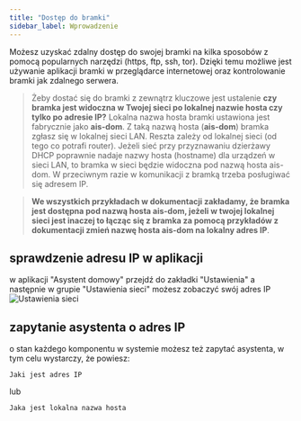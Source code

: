 ```yaml
---
title: "Dostęp do bramki"
sidebar_label: Wprowadzenie
---
```


Możesz uzyskać zdalny dostęp do swojej bramki na kilka sposobów z pomocą popularnych narzędzi (https, ftp, ssh, tor). Dzięki temu możliwe jest używanie aplikacji bramki w przeglądarce internetowej oraz kontrolowanie bramki jak zdalnego serwera.


> Żeby dostać się do bramki z zewnątrz kluczowe jest ustalenie **czy bramka jest widoczna w Twojej sieci po lokalnej nazwie hosta czy tylko po adresie IP?** Lokalna nazwa hosta bramki ustawiona jest fabrycznie jako **ais-dom**. Z taką nazwą  hosta (**ais-dom**) bramka zgłasz się w lokalnej sieci LAN. Reszta zależy od lokalnej sieci (od tego co potrafi router). Jeżeli sieć przy przyznawaniu dzierżawy DHCP poprawnie nadaje nazwy hosta (hostname) dla urządzeń w sieci LAN, to bramka w sieci będzie widoczna pod nazwą hosta ais-dom. W przeciwnym razie w  komunikacji z bramką trzeba posługiwać się adresem IP.

>**We wszystkich przykładach w dokumentacji zakładamy, że bramka jest dostępna pod nazwą hosta ais-dom, jeżeli w twojej lokalnej sieci jest inaczej to łącząc się z bramka za pomocą przykładów z dokumentacji zmień nazwę hosta ais-dom na lokalny adres IP**.

## sprawdzenie adresu IP w aplikacji

w aplikacji "Asystent domowy" przejdź do zakładki "Ustawienia" a następnie w grupie "Ustawienia sieci" możesz zobaczyć swój adres IP
![Ustawienia sieci](/AIS-docs/img/en/bramka/net_settings.png)

## zapytanie asystenta o adres IP

o stan każdego komponentu w systemie możesz też zapytać asystenta, w tym celu wystarczy, że powiesz:

```text
Jaki jest adres IP
```

lub

```text
Jaka jest lokalna nazwa hosta
```
